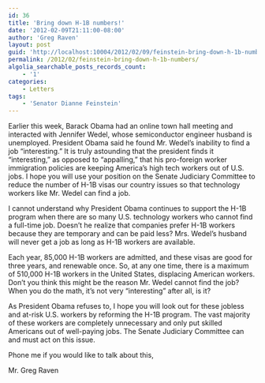 ```yaml
---
id: 36
title: 'Bring down H-1B numbers!'
date: '2012-02-09T21:11:00-08:00'
author: 'Greg Raven'
layout: post
guid: 'http://localhost:10004/2012/02/09/feinstein-bring-down-h-1b-numbers/'
permalink: /2012/02/feinstein-bring-down-h-1b-numbers/
algolia_searchable_posts_records_count:
    - '1'
categories:
    - Letters
tags:
    - 'Senator Dianne Feinstein'
---
```


Earlier this week, Barack Obama had an online town hall meeting and interacted with Jennifer Wedel, whose semiconductor engineer husband is unemployed. President Obama said he found Mr. Wedel’s inability to find a job “interesting.” It is truly astounding that the president finds it “interesting,” as opposed to “appalling,” that his pro-foreign worker immigration policies are keeping America’s high tech workers out of U.S. jobs. I hope you will use your position on the Senate Judiciary Committee to reduce the number of H-1B visas our country issues so that technology workers like Mr. Wedel can find a job.  
  
I cannot understand why President Obama continues to support the H-1B program when there are so many U.S. technology workers who cannot find a full-time job. Doesn’t he realize that companies prefer H-1B workers because they are temporary and can be paid less? Mrs. Wedel’s husband will never get a job as long as H-1B workers are available.

Each year, 85,000 H-1B workers are admitted, and these visas are good for three years, and renewable once. So, at any one time, there is a maximum of 510,000 H-1B workers in the United States, displacing American workers. Don’t you think this might be the reason Mr. Wedel cannot find the job? When you do the math, it’s not very “interesting” after all, is it?

As President Obama refuses to, I hope you will look out for these jobless and at-risk U.S. workers by reforming the H-1B program. The vast majority of these workers are completely unnecessary and only put skilled Americans out of well-paying jobs. The Senate Judiciary Committee can and must act on this issue.

Phone me if you would like to talk about this,

Mr. Greg Raven
